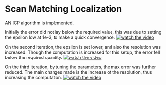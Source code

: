 # Scan Matching Localization

AN ICP algorithm is implemented.

Initially the error did not lay below the required value, this was due to setting the epsilon low at 1e-3, to make a quick convergence. 
[![watch the video](https://img.youtube.com/vi/ppNl5pLhqtw/hqdefault.jpg)](https://youtu.be/ppNl5pLhqtw)

On the second iteration, the epsilon is set lower, and also the resolution was increased. Though the computation is increased for this setup, the error fell below the required quantity.
[![watch the video](https://img.youtube.com/vi/8_W9tljEURU/hqdefault.jpg)](https://youtu.be/8_W9tljEURU)

On the third iteration, by tuning the parameters, the max error was further reduced. The main changes made is the increase of the resolution, thus increasing the computation.
[![watch the video](https://img.youtube.com/vi/PciluAvMBxQ/hqdefault.jpg)](https://youtu.be/PciluAvMBxQ)